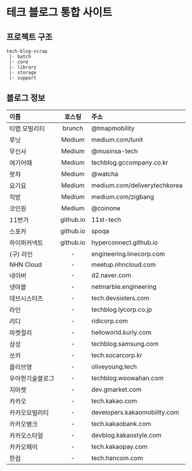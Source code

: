 # 테크 블로그 통합 사이트

## 프로젝트 구조

```
tech-blog-scrap
 |- batch
 |- core
 |- library
 |- storage
 |- support
```

## 블로그 정보

| 이름        |    호스팅    | 주소                           |
|:----------|:---------:|:-----------------------------|
| 티맵 모빌리티   |  brunch   | @tmapmobility                |
| 루닛        |  Medium   | medium.com/lunit             |
| 무신사       |  Medium   | @musinsa-tech                |
| 여기어때      |  Medium   | techblog.gccompany.co.kr     |
| 왓챠        |  Medium   | @watcha                      |
| 요기요       |  Medium   | medium.com/deliverytechkorea |
| 직방        |  Medium   | medium.com/zigbang           |
| 코인원       |  Medium   | @coinone                     |
| 11번가      | github.io | 11st-tech                    |
| 스포카       | github.io | spoqa                        |
| 하이퍼커넥트    | github.io | hyperconnect.github.io       |
| (구) 라인    |     -     | engineering.linecorp.com     |
| NHN Cloud |     -     | meetup.nhncloud.com          |
| 네이버       |     -     | d2.naver.com                 |
| 넷마블       |     -     | netmarble.engineering        |
| 데브시스터즈    |     -     | tech.devsisters.com          |
| 라인        |     -     | techblog.lycorp.co.jp        |
| 리디        |     -     | ridicorp.com                 |
| 마켓컬리      |     -     | helloworld.kurly.com         |                                                             |
| 삼성        |     -     | techblog.samsung.com         |
| 쏘카        |     -     | tech.socarcorp.kr            |
| 올리브영      |     -     | oliveyoung.tech              |
| 우아한기술블로그  |     -     | techblog.woowahan.com        |
| 지마켓       |     -     | dev.gmarket.com              |
| 카카오       |     -     | tech.kakao.com               |
| 카카오모빌리티   |     -     | developers.kakaomobility.com |
| 카카오뱅크     |     -     | tech.kakaobank.com           |
| 카카오스타일    |     -     | devblog.kakaostyle.com       |
| 카카오페이     |     -     | tech.kakaopay.com            |
| 한컴        |     -     | tech.hancom.com              |
